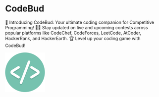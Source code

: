 # CodeBud

🌟 Introducing CodeBud: Your ultimate coding companion for Competitive Programming! 👨‍💻 Stay updated on live and upcoming contests across popular platforms like CodeChef, CodeForces, LeetCode, AtCoder, HackerRank, and  HackerEarth. 🏆 Level up your coding game with CodeBud!


![Logo](https://github.com/Ishita1604/CodeBud/blob/main/logo.png)



